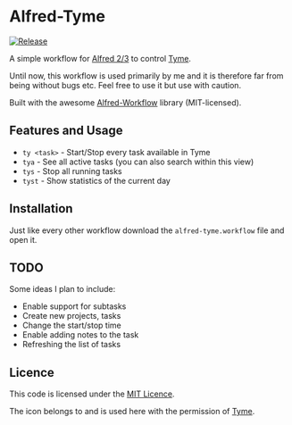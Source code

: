
# Alfred-Tyme

<a href="https://github.com/j0weiss/alfred-tyme/releases"><img src="https://img.shields.io/github/release/j0weiss/alfred-tyme.svg" alt="Release"></a>

A simple workflow for [Alfred 2/3](http://www.alfredapp.com/) to control [Tyme](http://tyme-app.com).

Until now, this workflow is used primarily by me and it is therefore far from being without bugs etc.
Feel free to use it but use with caution.

Built with the awesome [Alfred-Workflow](https://github.com/deanishe/alfred-workflow) library (MIT-licensed).


## Features and Usage

- `ty <task>` - Start/Stop every task available in Tyme
- `tya` - See all active tasks (you can also search within this view)
- `tys` - Stop all running tasks
- `tyst` - Show statistics of the current day


## Installation

Just like every other workflow download the `alfred-tyme.workflow` file and open it.

## TODO

Some ideas I plan to include:
- Enable support for subtasks
- Create new projects, tasks
- Change the start/stop time
- Enable adding notes to the task
- Refreshing the list of tasks

## Licence

This code is licensed under the [MIT Licence](https://opensource.org/licenses/MIT).

The icon belongs to and is used here with the permission of [Tyme](http://tyme-app.com).

